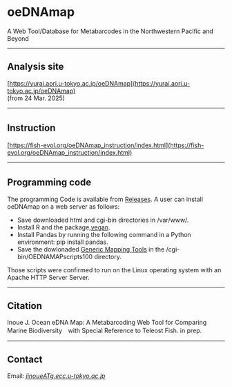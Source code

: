 # oeDNAmap
A Web Tool/Database for Metabarcodes in the Northwestern Pacific and Beyond


---

## Analysis site   
[https://yurai.aori.u-tokyo.ac.jp/oeDNAmap](https://yurai.aori.u-tokyo.ac.jp/oeDNAmap)   
(from 24 Mar. 2025)   

<!-- 
[https://oedna.opensci.aori.u-tokyo.ac.jp/oeDNAmap/index044.html](https://oedna.opensci.aori.u-tokyo.ac.jp/oeDNAmap/index044.html)   
(from 24 April. 2025)   
-->

---
## Instruction　　　
[https://fish-evol.org/oeDNAmap_instruction/index.html](https://fish-evol.org/oeDNAmap_instruction/index.html)   

---
## Programming code　　　
The programming Code is available from [Releases](https://github.com/jun-inoue/oeDNAmap/releases/tag/v1.0.0).  A user can install oeDNAmap on a web server as follows:
- Save downloaded html and cgi-bin directories in /var/www/.
- Install R and the package,[vegan](https://cran.r-project.org/web/packages/vegan/index.html).
- Install Pandas by running the following command in a Python environment: pip install pandas.
- Save the dowlonaded [Generic Mapping Tools](https://www.generic-mapping-tools.org) in the /cgi-bin/OEDNAMAPscripts100 directory.   

Those scripts were confirmed to run on the Linux operating system with an Apache HTTP Server Server.   

---
## Citation
Inoue J. 
Ocean eDNA Map: A Metabarcoding Web Tool for Comparing Marine Biodiversity　with Special Reference to Teleost Fish. in prep.   

---
## Contact 
Email: [_jinoueATg.ecc.u-tokyo.ac.jp_](http://www.fish-evol.org/index_eng.html)
<br />  

